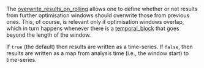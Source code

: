 The [overwrite\_results\_on\_rolling](@ref) allows one to define whether or not results from further optimisation windows
should overwrite those from previous ones. This, of course, is relevant only if optimisation windows overlap,
which in turn happens whenever there is a [temporal\_block](@ref) that goes beyond the length of the window.

If `true` (the default) then results are written as a time-series.
If `false`, then results are written as a map from analysis time (i.e., the window start) to time-series.